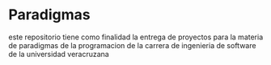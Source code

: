 # Paradigmas
este repositorio tiene como finalidad la entrega de proyectos para la materia de paradigmas de la programacion de la carrera de ingenieria de software de la universidad veracruzana